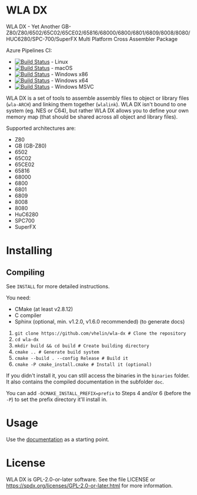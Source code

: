 WLA DX
======

WLA DX - Yet Another
GB-Z80/Z80/6502/65C02/65CE02/65816/68000/6800/6801/6809/8008/8080/HUC6280/SPC-700/SuperFX
Multi Platform Cross Assembler Package

Azure Pipelines CI:

* [![Build Status](https://dev.azure.com/villehelin0486/villehelin/_apis/build/status/vhelin.wla-dx%20Linux?branchName=master)](https://dev.azure.com/villehelin0486/villehelin/_build/latest?definitionId=1&branchName=master) - Linux
* [![Build Status](https://dev.azure.com/villehelin0486/villehelin/_apis/build/status/vhelin.wla-dx%20macOS?branchName=master)](https://dev.azure.com/villehelin0486/villehelin/_build/latest?definitionId=6&branchName=master) - macOS
* [![Build Status](https://dev.azure.com/villehelin0486/villehelin/_apis/build/status/vhelin.wla-dx%20Windows%20x86?branchName=master)](https://dev.azure.com/villehelin0486/villehelin/_build/latest?definitionId=2&branchName=master) - Windows x86
* [![Build Status](https://dev.azure.com/villehelin0486/villehelin/_apis/build/status/vhelin.wla-dx%20Windows%20x64?branchName=master)](https://dev.azure.com/villehelin0486/villehelin/_build/latest?definitionId=10&branchName=master) - Windows x64
* [![Build Status](https://dev.azure.com/villehelin0486/villehelin/_apis/build/status/vhelin.wla-dx%20Windows%20MSVC?branchName=master)](https://dev.azure.com/villehelin0486/villehelin/_build/latest?definitionId=8&branchName=master) - Windows MSVC

WLA DX is a set of tools to assemble assembly files to object or library files
(`wla-ARCH`) and linking them together (`wlalink`). WLA DX isn't bound to one
system (eg. NES or C64), but rather WLA DX allows you to define your own
memory map (that should be shared across all object and library files).

Supported architectures are:

* Z80
* GB (GB-Z80)
* 6502
* 65C02
* 65CE02
* 65816
* 68000
* 6800
* 6801
* 6809
* 8008
* 8080
* HuC6280
* SPC700
* SuperFX



Installing
==========

Compiling
---------

See `INSTALL` for more detailed instructions.

You need:

* CMake (at least v2.8.12)
* C compiler
* Sphinx (optional, min. v1.2.0, v1.6.0 recommended) (to generate docs)

1. `git clone https://github.com/vhelin/wla-dx # Clone the repository`
2. `cd wla-dx`
3. `mkdir build && cd build # Create building directory`
4. `cmake .. # Generate build system`
5. `cmake --build . --config Release # Build it`
6. `cmake -P cmake_install.cmake # Install it (optional)`

If you didn't install it, you can still access the binaries in the `binaries`
folder. It also contains the compiled documentation in the subfolder `doc`.

You can add `-DCMAKE_INSTALL_PREFIX=prefix` to Steps 4 and/or 6 (before the `-P`)
to set the prefix directory it'll install in.


Usage
=====

Use the [documentation](https://wla-dx.readthedocs.io/en/latest/) as a starting
point.


License
=======

WLA DX is GPL-2.0-or-later software. See the file LICENSE or https://spdx.org/licenses/GPL-2.0-or-later.html
for more information.
